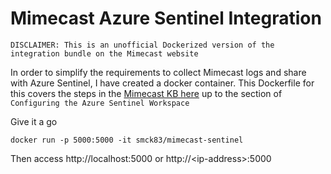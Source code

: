 # Mimecast Azure Sentinel Integration
`DISCLAIMER: This is an unofficial Dockerized version of the integration bundle on the Mimecast website`


In order to simplify the requirements to collect Mimecast logs and share with Azure Sentinel, I have created a docker container. This Dockerfile for this covers the steps in the [Mimecast KB here](https://community.mimecast.com/s/article/Azure-Sentinel) up to the section of `Configuring the Azure Sentinel Workspace`

Give it a go

`docker run -p 5000:5000 -it smck83/mimecast-sentinel`

Then access http://localhost:5000 or http://\<ip-address\>:5000

